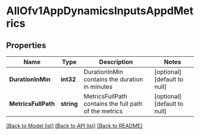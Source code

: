 # AllOfv1AppDynamicsInputsAppdMetrics

## Properties
Name | Type | Description | Notes
------------ | ------------- | ------------- | -------------
**DurationInMin** | **int32** | DurationInMin contains the duration in minutes | [optional] [default to null]
**MetricsFullPath** | **string** | MetricsFullPath contains the full path of the metrics | [optional] [default to null]

[[Back to Model list]](../README.md#documentation-for-models) [[Back to API list]](../README.md#documentation-for-api-endpoints) [[Back to README]](../README.md)

